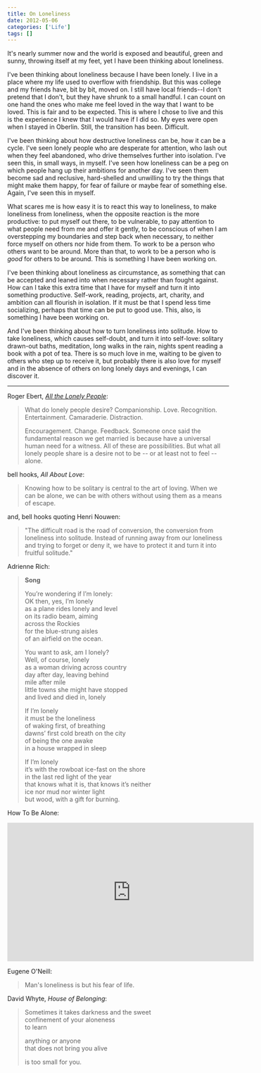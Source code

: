 ```yaml
---
title: On Loneliness
date: 2012-05-06
categories: ['Life']
tags: []
---
```


It's nearly summer now and the world is exposed and beautiful, green and sunny, throwing itself at my feet, yet I have been thinking about loneliness.

I've been thinking about loneliness because I have been lonely. I live in a place where my life used to overflow with friendship. But this was college and my friends have, bit by bit, moved on. I still have local friends--I don't pretend that I don't, but they have shrunk to a small handful. I can count on one hand the ones who make me feel loved in the way that I want to be loved. This is fair and to be expected. This is where I chose to live and this is the experience I knew that I would have if I did so. My eyes were open when I stayed in Oberlin. Still, the transition has been. Difficult.

I've been thinking about how destructive loneliness can be, how it can be a cycle. I've seen lonely people who are desperate for attention, who lash out when they feel abandoned, who drive themselves further into isolation. I've seen this, in small ways, in myself. I've seen how loneliness can be a peg on which people hang up their ambitions for another day. I've seen them become sad and reclusive, hard-shelled and unwilling to try the things that might make them happy, for fear of failure or maybe fear of something else. Again, I've seen this in myself.

What scares me is how easy it is to react this way to loneliness, to make loneliness from loneliness, when the opposite reaction is the more productive: to put myself out there, to be vulnerable, to pay attention to what people need from me and offer it gently, to be conscious of when I am overstepping my boundaries and step back when necessary, to neither force myself on others nor hide from them. To work to be a person who others want to be around. More than that, to work to be a person who is *good* for others to be around. This is something I have been working on.

I've been thinking about loneliness as circumstance, as something that can be accepted and leaned into when necessary rather than fought against. How can I take this extra time that I have for myself and turn it into something productive. Self-work, reading, projects, art, charity, and ambition can all flourish in isolation. If it must be that I spend less time socializing, perhaps that time can be put to good use. This, also, is something I have been working on.

And I've been thinking about how to turn loneliness into solitude. How to take loneliness, which causes self-doubt, and turn it into self-love: solitary drawn-out baths, meditation, long walks in the rain, nights spent reading a book with a pot of tea. There is so much love in me, waiting to be given to others who step up to receive it, but probably there is also love for myself and in the absence of others on long lonely days and evenings, I can discover it.

***

Roger Ebert, [*All the Lonely People*](https://www.rogerebert.com/roger-ebert/all-the-lonely-people):

> What do lonely people desire? Companionship. Love. Recognition. Entertainment. Camaraderie. Distraction.
> 
> Encouragement. Change. Feedback. Someone once said the fundamental reason we get married is because have a universal human need for a witness. All of these are possibilities. But what all lonely people share is a desire not to be -- or at least not to feel -- alone.



bell hooks, *All About Love*:

> Knowing how to be solitary is central to the art of loving. When we can be alone, we can be with others without using them as a means of escape.

and, bell hooks quoting Henri Nouwen:

> "The difficult road is the road of conversion, the conversion from loneliness into solitude. Instead of running away from our loneliness and trying to forget or deny it, we have to protect it and turn it into fruitful solitude."

Adrienne Rich:

> **Song**
> 
> You’re wondering if I’m lonely:  
> OK then, yes, I’m lonely  
> as a plane rides lonely and level  
> on its radio beam, aiming  
> across the Rockies  
> for the blue-strung aisles  
> of an airfield on the ocean.  
>   
> You want to ask, am I lonely?  
> Well, of course, lonely  
> as a woman driving across country  
> day after day, leaving behind  
> mile after mile  
> little towns she might have stopped  
> and lived and died in, lonely  
>   
> If I’m lonely  
> it must be the loneliness  
> of waking first, of breathing  
> dawns’ first cold breath on the city  
> of being the one awake  
> in a house wrapped in sleep  
>   
> If I’m lonely  
> it’s with the rowboat ice-fast on the shore  
> in the last red light of the year  
> that knows what it is, that knows it’s neither  
> ice nor mud nor winter light  
> but wood, with a gift for burning.  

How To Be Alone:

<iframe width="560" height="315" src="http://www.youtube.com/embed/k7X7sZzSXYs?rel=0" frameborder="0" allowfullscreen></iframe>

Eugene O'Neill:

> Man's loneliness is but his fear of life.

David Whyte, *House of Belonging*:

> Sometimes it takes darkness and the sweet  
> confinement of your aloneness  
> to learn  
>
> anything or anyone  
> that does not bring you alive  
>
> is too small for you. 
